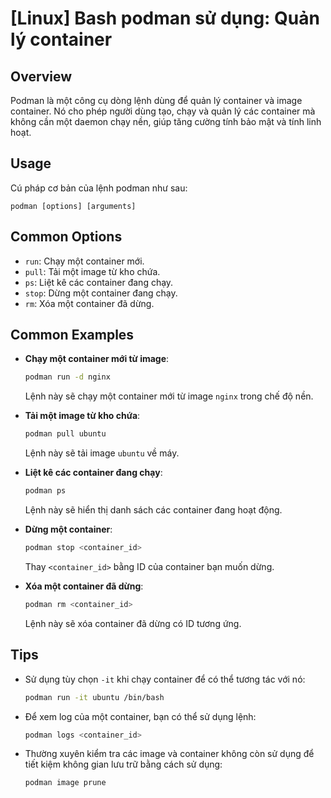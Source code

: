 # [Linux] Bash podman sử dụng: Quản lý container

## Overview
Podman là một công cụ dòng lệnh dùng để quản lý container và image container. Nó cho phép người dùng tạo, chạy và quản lý các container mà không cần một daemon chạy nền, giúp tăng cường tính bảo mật và tính linh hoạt.

## Usage
Cú pháp cơ bản của lệnh podman như sau:
```
podman [options] [arguments]
```

## Common Options
- `run`: Chạy một container mới.
- `pull`: Tải một image từ kho chứa.
- `ps`: Liệt kê các container đang chạy.
- `stop`: Dừng một container đang chạy.
- `rm`: Xóa một container đã dừng.

## Common Examples
- **Chạy một container mới từ image**:
    ```bash
    podman run -d nginx
    ```
    Lệnh này sẽ chạy một container mới từ image `nginx` trong chế độ nền.

- **Tải một image từ kho chứa**:
    ```bash
    podman pull ubuntu
    ```
    Lệnh này sẽ tải image `ubuntu` về máy.

- **Liệt kê các container đang chạy**:
    ```bash
    podman ps
    ```
    Lệnh này sẽ hiển thị danh sách các container đang hoạt động.

- **Dừng một container**:
    ```bash
    podman stop <container_id>
    ```
    Thay `<container_id>` bằng ID của container bạn muốn dừng.

- **Xóa một container đã dừng**:
    ```bash
    podman rm <container_id>
    ```
    Lệnh này sẽ xóa container đã dừng có ID tương ứng.

## Tips
- Sử dụng tùy chọn `-it` khi chạy container để có thể tương tác với nó:
    ```bash
    podman run -it ubuntu /bin/bash
    ```
- Để xem log của một container, bạn có thể sử dụng lệnh:
    ```bash
    podman logs <container_id>
    ```
- Thường xuyên kiểm tra các image và container không còn sử dụng để tiết kiệm không gian lưu trữ bằng cách sử dụng:
    ```bash
    podman image prune
    ```